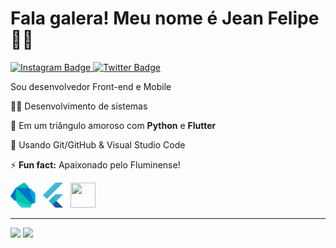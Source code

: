 

# Fala galera! Meu nome é Jean Felipe 👩‍💻

<div id="badges">  
  
  <a href = "https://www.instagram.com/_jeanzz/">
    <img src="https://img.shields.io/badge/Instagram-1e0e31?style=for-the-badge&logo=instagram&logoColor=white" alt="Instagram Badge"/>
  </a>
  
  <a href = "https://twitter.com/_jeanzzx">
    <img src="https://img.shields.io/badge/Twitter-d83b7d?style=for-the-badge&logo=twitter&logoColor=white" alt="Twitter Badge"/>
  </a>
</div>

Sou desenvolvedor Front-end e Mobile 

:man_student: Desenvolvimento de sistemas


💙 Em um triângulo amoroso com **Python** e **Flutter**


🧰 Usando Git/GitHub & Visual Studio Code

⚡ **Fun fact:** Apaixonado pelo Fluminense!
<div>
  <img src="https://github.com/devicons/devicon/blob/master/icons/dart/dart-original.svg" title="Flutter" alt="Flutter" width="40" height="40"/>&nbsp;
  <img src="https://github.com/devicons/devicon/blob/master/icons/flutter/flutter-original.svg" title="Flutter" alt="Flutter" width="40" height="40"/>&nbsp;  
 <img src="https://cdn.jsdelivr.net/gh/devicons/devicon/icons/python/python-original-wordmark.svg"
width="40" height="40"/>&nbsp;
</div>

---  
<div align = "left">  
  <img height = "200em" src="https://github-readme-stats.vercel.app/api?username=FelipeDev61&show_icons=true&show_icons=true&theme=bear&count_private=true" />
  <img height = "200em" src="https://github-readme-stats.vercel.app/api/top-langs/?username=FelipeDev61&show_icons=true&theme=bear&count_private=true"/>
</div>
